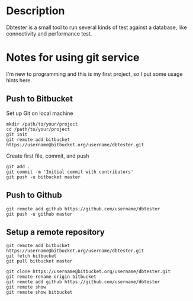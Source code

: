 # Description

Dbtester is a small tool to run several kinds of test against a database, like connectivity and performance test.


# Notes for using git service

I'm new to programming and this is my first project, so I put some usage hints here.

## Push to Bitbucket

Set up Git on local machine

	mkdir /path/to/your/project
	cd /path/to/your/project
	git init
	git remote add bitbucket https://username@bitbucket.org/username/dbtester.git

Create first file, commit, and push

	git add .
	git commit -m 'Initial commit with contributors'
	git push -u bitbucket master

## Push to Github

	git remote add github https://github.com/username/dbtester
	git push -u github master

## Setup a remote repository

	git remote add bitbucket https://username@bitbucket.org/username/dbtester.git
	git fetch bitbucket
	git pull bitbucket master

	git clone https://username@bitbucket.org/username/dbtester.git
	git remote rename origin bitbucket
	git remote add github https://github.com/username/dbtester
	git remote show
	git remote show bitbucket
